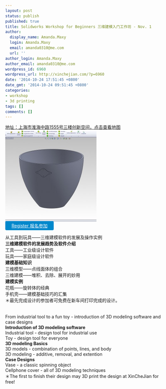 ```yaml
---
layout: post
status: publish
published: true
title: Solidworks Workshop for Beginners 三维建模入门工作坊 - Nov. 1
author:
  display_name: Amanda.Maxy
  login: Amanda.Maxy
  email: amanda0310@me.com
  url: ''
author_login: Amanda.Maxy
author_email: amanda0310@me.com
wordpress_id: 6960
wordpress_url: http://xinchejian.com/?p=6960
date: '2014-10-24 17:51:45 +0800'
date_gmt: '2014-10-24 09:51:45 +0800'
categories:
- workshop
- 3d printing
tags: []
comments: []
---
```

<p><a href="http://map.baidu.com/?newmap=1&l=15&tn=B_NORMAL_MAP&c=13519589,3638148&cc=sh&i=0|-1|-1&s=s%26wd%3D%E4%B8%8A%E6%B5%B7%E5%9B%BE%E4%B9%A6%E9%A6%86%26c%3D289%26src%3D0%26wd2%3D%26sug%3D0%26l%3D12%26from%3Dwebmap&sc=0" title="点击查看大地图">地址：上海市淮海中路1555号三楼创新空间，点击查看地图</a><br />
<a href="/uploads/2014/10/Beschlag1.jpg"><img src="/uploads/2014/10/Beschlag1-290x290.jpg" alt="Beschlag1" width="290" height="290" class="aligncenter size-thumbnail wp-image-6961" /></a><br />
<a style="background-color:#0088CC;color:white;border-radius:4px;cursor:pointer;font-size:14px;padding:6px 20px;" href="http://www.huodongxing.com/go/sw" target="_blank" title="立即报名">Register 报名参加</a><br />
<!--:zh--><br />
从工具到玩具&mdash;&mdash;三维建模软件的发展及操作实例<br />
    <strong>三维建模软件的发展趋势及软件介绍</strong><br />
        工具&mdash;&mdash;工业级设计软件<br />
        玩具&mdash;&mdash;家庭级设计软件<br />
    <strong>建模基础知识</strong><br />
        三维模型&mdash;&mdash;点线面体的组合<br />
        三维建模&mdash;&mdash;堆积、去除、展开的妙用<br />
    <strong>建模实例</strong><br />
        花瓶&mdash;&mdash;旋转体的经典<br />
        手机壳&mdash;&mdash;建模基础技巧的汇集<br />
＊最先完成设计的参加者可免费在新车间打印完成的设计。<br />
<!--:--><br />
<!--:en--><br />
From industrial tool to a fun toy - introduction of 3D modeling software and case designs<br />
    <strong>Introduction of 3D modeling software</strong><br />
        Industrial tool - design tool for industrial use<br />
        Toy - design tool for everyone<br />
    <strong>3D modeling Basics</strong><br />
        3D models - combination of points, lines, and body<br />
        3D modeling - additive, removal, and extention<br />
    <strong>Case Designs</strong><br />
        Vase - a classic spinning object<br />
        Cellphone cover - all of 3D modeling techniques<br />
＊The first to finish their design may 3D print the design at XinCheJian for free!<br />
<!--:--></p>
